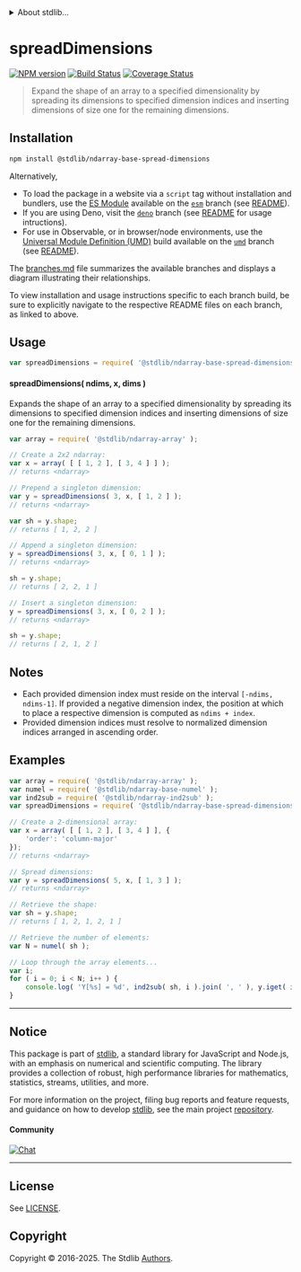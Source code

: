 <!--

@license Apache-2.0

Copyright (c) 2025 The Stdlib Authors.

Licensed under the Apache License, Version 2.0 (the "License");
you may not use this file except in compliance with the License.
You may obtain a copy of the License at

   http://www.apache.org/licenses/LICENSE-2.0

Unless required by applicable law or agreed to in writing, software
distributed under the License is distributed on an "AS IS" BASIS,
WITHOUT WARRANTIES OR CONDITIONS OF ANY KIND, either express or implied.
See the License for the specific language governing permissions and
limitations under the License.

-->


<details>
  <summary>
    About stdlib...
  </summary>
  <p>We believe in a future in which the web is a preferred environment for numerical computation. To help realize this future, we've built stdlib. stdlib is a standard library, with an emphasis on numerical and scientific computation, written in JavaScript (and C) for execution in browsers and in Node.js.</p>
  <p>The library is fully decomposable, being architected in such a way that you can swap out and mix and match APIs and functionality to cater to your exact preferences and use cases.</p>
  <p>When you use stdlib, you can be absolutely certain that you are using the most thorough, rigorous, well-written, studied, documented, tested, measured, and high-quality code out there.</p>
  <p>To join us in bringing numerical computing to the web, get started by checking us out on <a href="https://github.com/stdlib-js/stdlib">GitHub</a>, and please consider <a href="https://opencollective.com/stdlib">financially supporting stdlib</a>. We greatly appreciate your continued support!</p>
</details>

# spreadDimensions

[![NPM version][npm-image]][npm-url] [![Build Status][test-image]][test-url] [![Coverage Status][coverage-image]][coverage-url] <!-- [![dependencies][dependencies-image]][dependencies-url] -->

> Expand the shape of an array to a specified dimensionality by spreading its dimensions to specified dimension indices and inserting dimensions of size one for the remaining dimensions.

<!-- Section to include introductory text. Make sure to keep an empty line after the intro `section` element and another before the `/section` close. -->

<section class="intro">

</section>

<!-- /.intro -->

<!-- Package usage documentation. -->

<section class="installation">

## Installation

```bash
npm install @stdlib/ndarray-base-spread-dimensions
```

Alternatively,

-   To load the package in a website via a `script` tag without installation and bundlers, use the [ES Module][es-module] available on the [`esm`][esm-url] branch (see [README][esm-readme]).
-   If you are using Deno, visit the [`deno`][deno-url] branch (see [README][deno-readme] for usage intructions).
-   For use in Observable, or in browser/node environments, use the [Universal Module Definition (UMD)][umd] build available on the [`umd`][umd-url] branch (see [README][umd-readme]).

The [branches.md][branches-url] file summarizes the available branches and displays a diagram illustrating their relationships.

To view installation and usage instructions specific to each branch build, be sure to explicitly navigate to the respective README files on each branch, as linked to above.

</section>

<section class="usage">

## Usage

```javascript
var spreadDimensions = require( '@stdlib/ndarray-base-spread-dimensions' );
```

#### spreadDimensions( ndims, x, dims )

Expands the shape of an array to a specified dimensionality by spreading its dimensions to specified dimension indices and inserting dimensions of size one for the remaining dimensions.

```javascript
var array = require( '@stdlib/ndarray-array' );

// Create a 2x2 ndarray:
var x = array( [ [ 1, 2 ], [ 3, 4 ] ] );
// returns <ndarray>

// Prepend a singleton dimension:
var y = spreadDimensions( 3, x, [ 1, 2 ] );
// returns <ndarray>

var sh = y.shape;
// returns [ 1, 2, 2 ]

// Append a singleton dimension:
y = spreadDimensions( 3, x, [ 0, 1 ] );
// returns <ndarray>

sh = y.shape;
// returns [ 2, 2, 1 ]

// Insert a singleton dimension:
y = spreadDimensions( 3, x, [ 0, 2 ] );
// returns <ndarray>

sh = y.shape;
// returns [ 2, 1, 2 ]
```

</section>

<!-- /.usage -->

<!-- Package usage notes. Make sure to keep an empty line after the `section` element and another before the `/section` close. -->

<section class="notes">

## Notes

-   Each provided dimension index must reside on the interval `[-ndims, ndims-1]`. If provided a negative dimension index, the position at which to place a respective dimension is computed as `ndims + index`.
-   Provided dimension indices must resolve to normalized dimension indices arranged in ascending order.

</section>

<!-- /.notes -->

<!-- Package usage examples. -->

<section class="examples">

## Examples

<!-- eslint no-undef: "error" -->

```javascript
var array = require( '@stdlib/ndarray-array' );
var numel = require( '@stdlib/ndarray-base-numel' );
var ind2sub = require( '@stdlib/ndarray-ind2sub' );
var spreadDimensions = require( '@stdlib/ndarray-base-spread-dimensions' );

// Create a 2-dimensional array:
var x = array( [ [ 1, 2 ], [ 3, 4 ] ], {
    'order': 'column-major'
});
// returns <ndarray>

// Spread dimensions:
var y = spreadDimensions( 5, x, [ 1, 3 ] );
// returns <ndarray>

// Retrieve the shape:
var sh = y.shape;
// returns [ 1, 2, 1, 2, 1 ]

// Retrieve the number of elements:
var N = numel( sh );

// Loop through the array elements...
var i;
for ( i = 0; i < N; i++ ) {
    console.log( 'Y[%s] = %d', ind2sub( sh, i ).join( ', ' ), y.iget( i ) );
}
```

</section>

<!-- /.examples -->

<!-- Section to include cited references. If references are included, add a horizontal rule *before* the section. Make sure to keep an empty line after the `section` element and another before the `/section` close. -->

<section class="references">

</section>

<!-- /.references -->

<!-- Section for related `stdlib` packages. Do not manually edit this section, as it is automatically populated. -->

<section class="related">

</section>

<!-- /.related -->

<!-- Section for all links. Make sure to keep an empty line after the `section` element and another before the `/section` close. -->


<section class="main-repo" >

* * *

## Notice

This package is part of [stdlib][stdlib], a standard library for JavaScript and Node.js, with an emphasis on numerical and scientific computing. The library provides a collection of robust, high performance libraries for mathematics, statistics, streams, utilities, and more.

For more information on the project, filing bug reports and feature requests, and guidance on how to develop [stdlib][stdlib], see the main project [repository][stdlib].

#### Community

[![Chat][chat-image]][chat-url]

---

## License

See [LICENSE][stdlib-license].


## Copyright

Copyright &copy; 2016-2025. The Stdlib [Authors][stdlib-authors].

</section>

<!-- /.stdlib -->

<!-- Section for all links. Make sure to keep an empty line after the `section` element and another before the `/section` close. -->

<section class="links">

[npm-image]: http://img.shields.io/npm/v/@stdlib/ndarray-base-spread-dimensions.svg
[npm-url]: https://npmjs.org/package/@stdlib/ndarray-base-spread-dimensions

[test-image]: https://github.com/stdlib-js/ndarray-base-spread-dimensions/actions/workflows/test.yml/badge.svg?branch=main
[test-url]: https://github.com/stdlib-js/ndarray-base-spread-dimensions/actions/workflows/test.yml?query=branch:main

[coverage-image]: https://img.shields.io/codecov/c/github/stdlib-js/ndarray-base-spread-dimensions/main.svg
[coverage-url]: https://codecov.io/github/stdlib-js/ndarray-base-spread-dimensions?branch=main

<!--

[dependencies-image]: https://img.shields.io/david/stdlib-js/ndarray-base-spread-dimensions.svg
[dependencies-url]: https://david-dm.org/stdlib-js/ndarray-base-spread-dimensions/main

-->

[chat-image]: https://img.shields.io/gitter/room/stdlib-js/stdlib.svg
[chat-url]: https://app.gitter.im/#/room/#stdlib-js_stdlib:gitter.im

[stdlib]: https://github.com/stdlib-js/stdlib

[stdlib-authors]: https://github.com/stdlib-js/stdlib/graphs/contributors

[umd]: https://github.com/umdjs/umd
[es-module]: https://developer.mozilla.org/en-US/docs/Web/JavaScript/Guide/Modules

[deno-url]: https://github.com/stdlib-js/ndarray-base-spread-dimensions/tree/deno
[deno-readme]: https://github.com/stdlib-js/ndarray-base-spread-dimensions/blob/deno/README.md
[umd-url]: https://github.com/stdlib-js/ndarray-base-spread-dimensions/tree/umd
[umd-readme]: https://github.com/stdlib-js/ndarray-base-spread-dimensions/blob/umd/README.md
[esm-url]: https://github.com/stdlib-js/ndarray-base-spread-dimensions/tree/esm
[esm-readme]: https://github.com/stdlib-js/ndarray-base-spread-dimensions/blob/esm/README.md
[branches-url]: https://github.com/stdlib-js/ndarray-base-spread-dimensions/blob/main/branches.md

[stdlib-license]: https://raw.githubusercontent.com/stdlib-js/ndarray-base-spread-dimensions/main/LICENSE

</section>

<!-- /.links -->
